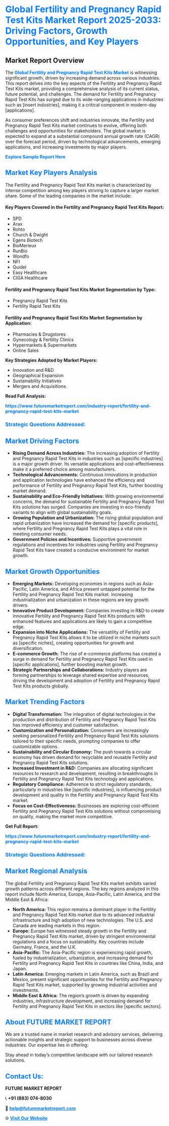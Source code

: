 <h1 style="color: #007BFF;">Global Fertility and Pregnancy Rapid Test Kits Market Report 2025-2033: Driving Factors, Growth Opportunities, and Key Players</h1>

<section id="overview">
<h2>Market Report Overview</h2>
<p>The <a href="https://www.futuremarketreport.com/industry-report/fertility-and-pregnancy-rapid-test-kits-market" style="color: #007BFF; text-decoration: none;"><strong>Global Fertility and Pregnancy Rapid Test Kits Market</strong></a> is witnessing significant growth, driven by increasing demand across various industries. This report delves into the key aspects of the Fertility and Pregnancy Rapid Test Kits market, providing a comprehensive analysis of its current status, future potential, and challenges. The demand for Fertility and Pregnancy Rapid Test Kits has surged due to its wide-ranging applications in industries such as [insert industries], making it a critical component in modern-day [applications].</p>
<p>As consumer preferences shift and industries innovate, the Fertility and Pregnancy Rapid Test Kits market continues to evolve, offering both challenges and opportunities for stakeholders. The global market is expected to expand at a substantial compound annual growth rate (CAGR) over the forecast period, driven by technological advancements, emerging applications, and increasing investments by major players.</p>
</section>

<section id="overview">
<p><a href="https://www.futuremarketreport.com/request-sample/reportId=80116" style="color: #007BFF; text-decoration: none;"><strong>Explore Sample Report Here</strong></a></p>
</section>

<section id="key-players">
<h2 style="color: #007BFF;">Market Key Players Analysis</h2>
<p>The Fertility and Pregnancy Rapid Test Kits market is characterized by intense competition among key players striving to capture a larger market share. Some of the leading companies in the market include:</p>
<h4>Key Players Covered in the Fertility and Pregnancy Rapid Test Kits Report:</h4>
<ul><li>SPD</li><li>Arax</li><li>Rohto</li><li>Church &amp; Dwight</li><li>Egens Biotech</li><li>BioMerieux</li><li>RunBio</li><li>Wondfo</li><li>NFI</li><li>Quidel</li><li>Easy Healthcare</li><li>CIGA Healthcare</li></ul>
<h4>Fertility and Pregnancy Rapid Test Kits Market Segmentation by Type:</h4>
<ul><li>Pregnancy Rapid Test Kits</li><li>Fertility Rapid Test Kits</li></ul>

<h4>Fertility and Pregnancy Rapid Test Kits Market Segmentation by Application:</h4>
<ul><li>Pharmacies &amp; Drugstores</li><li>Gynecology &amp; Fertility Clinics</li><li>Hypermarkets &amp; Supermarkets</li><li>Online Sales</li></ul>
<p><strong>Key Strategies Adopted by Market Players:</strong></p>
<ul>
<li>Innovation and R&D</li>
<li>Geographical Expansion</li>
<li>Sustainability Initiatives</li>
<li>Mergers and Acquisitions</li>
</ul>
</section>

<section>
<p><strong>Read Full Analysis: </strong></p><a href="https://www.futuremarketreport.com/industry-report/fertility-and-pregnancy-rapid-test-kits-market" style="color: #007BFF; text-decoration: none;"><strong>https://www.futuremarketreport.com/industry-report/fertility-and-pregnancy-rapid-test-kits-market</strong></a>
<h3 style="color: #007BFF;">Strategic Questions Addressed:</h3>
</section>

<section id="driving-factors">
<h2 style="color: #007BFF;">Market Driving Factors</h2>
<ul>
<li><strong>Rising Demand Across Industries:</strong> The increasing adoption of Fertility and Pregnancy Rapid Test Kits in industries such as [specific industries] is a major growth driver. Its versatile applications and cost-effectiveness make it a preferred choice among manufacturers.</li>
<li><strong>Technological Advancements:</strong> Continuous innovations in production and application technologies have enhanced the efficiency and performance of Fertility and Pregnancy Rapid Test Kits, further boosting market demand.</li>
<li><strong>Sustainability and Eco-Friendly Initiatives:</strong> With growing environmental concerns, the demand for sustainable Fertility and Pregnancy Rapid Test Kits solutions has surged. Companies are investing in eco-friendly variants to align with global sustainability goals.</li>
<li><strong>Growing Population and Urbanization:</strong> The rising global population and rapid urbanization have increased the demand for [specific products], where Fertility and Pregnancy Rapid Test Kits plays a vital role in meeting consumer needs.</li>
<li><strong>Government Policies and Incentives:</strong> Supportive government regulations and incentives for industries using Fertility and Pregnancy Rapid Test Kits have created a conducive environment for market growth.</li>
</ul>
</section>

<section id="growth-opportunities">
<h2 style="color: #007BFF;">Market Growth Opportunities</h2>
<ul>
<li><strong>Emerging Markets:</strong> Developing economies in regions such as Asia-Pacific, Latin America, and Africa present untapped potential for the Fertility and Pregnancy Rapid Test Kits market. Increasing industrialization and urbanization in these regions are key growth drivers.</li>
<li><strong>Innovative Product Development:</strong> Companies investing in R&D to create innovative Fertility and Pregnancy Rapid Test Kits products with enhanced features and applications are likely to gain a competitive edge.</li>
<li><strong>Expansion into Niche Applications:</strong> The versatility of Fertility and Pregnancy Rapid Test Kits allows it to be utilized in niche markets such as [specific niches], creating opportunities for growth and diversification.</li>
<li><strong>E-commerce Growth:</strong> The rise of e-commerce platforms has created a surge in demand for Fertility and Pregnancy Rapid Test Kits used in [specific applications], further boosting market growth.</li>
<li><strong>Strategic Partnerships and Collaborations:</strong> Industry players are forming partnerships to leverage shared expertise and resources, driving the development and adoption of Fertility and Pregnancy Rapid Test Kits products globally.</li>
</ul>
</section>

<section id="trending-factors">
<h2 style="color: #007BFF;">Market Trending Factors</h2>
<ul>
<li><strong>Digital Transformation:</strong> The integration of digital technologies in the production and distribution of Fertility and Pregnancy Rapid Test Kits has improved efficiency and customer satisfaction.</li>
<li><strong>Customization and Personalization:</strong> Consumers are increasingly seeking personalized Fertility and Pregnancy Rapid Test Kits solutions tailored to their specific needs, prompting companies to offer customizable options.</li>
<li><strong>Sustainability and Circular Economy:</strong> The push towards a circular economy has driven demand for recyclable and reusable Fertility and Pregnancy Rapid Test Kits solutions.</li>
<li><strong>Increased Investment in R&D:</strong> Companies are allocating significant resources to research and development, resulting in breakthroughs in Fertility and Pregnancy Rapid Test Kits technology and applications.</li>
<li><strong>Regulatory Compliance:</strong> Adherence to strict regulatory standards, particularly in industries like [specific industries], is influencing product development and quality in the Fertility and Pregnancy Rapid Test Kits market.</li>
<li><strong>Focus on Cost-Effectiveness:</strong> Businesses are exploring cost-efficient Fertility and Pregnancy Rapid Test Kits solutions without compromising on quality, making the market more competitive.</li>
</ul>
</section>

<section>
<p><strong>Get Full Report: </strong></p><a href="https://www.futuremarketreport.com/industry-report/fertility-and-pregnancy-rapid-test-kits-market" style="color: #007BFF; text-decoration: none;"><strong>https://www.futuremarketreport.com/industry-report/fertility-and-pregnancy-rapid-test-kits-market</strong></a>
<h3 style="color: #007BFF;">Strategic Questions Addressed:</h3>
</section>


<section id="regional-analysis">
<h2 style="color: #007BFF;">Market Regional Analysis</h2>
<p>The global Fertility and Pregnancy Rapid Test Kits market exhibits varied growth patterns across different regions. The key regions analyzed in this report include North America, Europe, Asia-Pacific, Latin America, and the Middle East & Africa:</p>
<ul>
<li><strong>North America:</strong> This region remains a dominant player in the Fertility and Pregnancy Rapid Test Kits market due to its advanced industrial infrastructure and high adoption of new technologies. The U.S. and Canada are leading markets in this region.</li>
<li><strong>Europe:</strong> Europe has witnessed steady growth in the Fertility and Pregnancy Rapid Test Kits market, driven by stringent environmental regulations and a focus on sustainability. Key countries include Germany, France, and the U.K.</li>
<li><strong>Asia-Pacific:</strong> The Asia-Pacific region is experiencing rapid growth, fueled by industrialization, urbanization, and increasing demand for Fertility and Pregnancy Rapid Test Kits in countries like China, India, and Japan.</li>
<li><strong>Latin America:</strong> Emerging markets in Latin America, such as Brazil and Mexico, present significant opportunities for the Fertility and Pregnancy Rapid Test Kits market, supported by growing industrial activities and investments.</li>
<li><strong>Middle East & Africa:</strong> The region’s growth is driven by expanding industries, infrastructure development, and increasing demand for Fertility and Pregnancy Rapid Test Kits in sectors like [specific sectors].</li>
</ul>
</section>

<footer>
<h2 style="color: #007BFF;">About FUTURE MARKET REPORT</h2>
<p>We are a trusted name in market research and advisory services, delivering actionable insights and strategic support to businesses across diverse industries. Our expertise lies in offering:</p>

<p>Stay ahead in today’s competitive landscape with our tailored research solutions.</p>

<h2 style="color: #007BFF;">Contact Us:</h2>
<p><strong>FUTURE MARKET REPORT</strong></p>
<p>📞 <strong>+91 (883) 074-8030</strong></p>
<p>📧 <strong><a href="mailto:help@futuremarketreport.com" style="color: #007BFF;">help@futuremarketreport.com</a></strong></p>
<p>🌐 <strong><a href="https://www.futuremarketreport.com/" style="color: #007BFF;">Visit Our Website</a></strong></p>
</footer>